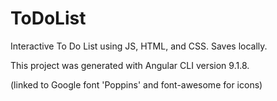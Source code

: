 # ToDoList
Interactive To Do List using JS, HTML, and CSS. Saves locally.

This project was generated with Angular CLI version 9.1.8.

(linked to Google font 'Poppins' and font-awesome for icons)
